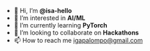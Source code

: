 - 👋 Hi, I’m **@isa-hello**
- 👀 I’m interested in **AI/ML**
- 🌱 I’m currently learning **PyTorch**
- 💞️ I’m looking to collaborate on **Hackathons**
- 📫 How to reach me igapalompo@gmail.com

<!---
isa-hello/isa-hello is a ✨ special ✨ repository because its `README.md` (this file) appears on your GitHub profile.
You can click the Preview link to take a look at your changes.
--->
